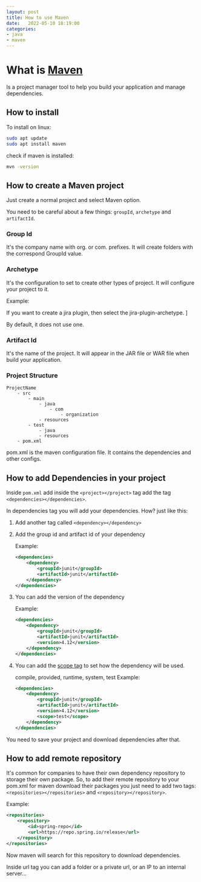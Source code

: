 ```yaml
---
layout: post
title: How to use Maven
date:   2022-05-10 18:19:00
categories: 
- java
- maven
---
```


# What is [Maven](https://maven.apache.org/)

Is a project manager tool to help you build your application and manage dependencies.

## How to install

To install on linux:

```bash
sudo apt update
sudo apt install maven
```

check if maven is installed:

```bash
mvn -version
```

## How to create a Maven project

Just create a normal project and select Maven option.

You need to be careful about a few things: ```groupId```, ```archetype``` and ```artifactId```.

### Group Id

It's the company name with org. or com. prefixes. It will create folders with the correspond GroupId value.

### Archetype

It's the configuration to set to create other types of project. It will configure your project to it.

Example:

If you want to create a jira plugin, then select the jira-plugin-archetype. ]

By default, it does not use one.


### Artifact Id

It's the name of the project. It will appear in the JAR file or WAR file when build your application.


### Project Structure

```
ProjectName
    - src
        - main
            - java
                - com
                    - organization                       
            - resources
        - test
            - java
            - resources
    - pom.xml
```

pom.xml is the maven configuration file. It contains the dependencies and other configs.


## How to add Dependencies in your project

Inside ```pom.xml``` add inside the ```<project></project>``` tag add the tag ```<dependencies></dependencies>```.

In dependencies tag you will add your dependencies. How? just like this:

1. Add another tag called ```<dependency></dependency>```

1. Add the group id and artifact id of your dependency

    Example:
    ```xml
    <dependencies>
        <dependency>
            <groupId>junit</groupId>
            <artifactId>junit</artifactId>
        </dependency>
    </dependencies>
    ```

1. You can add the version of the dependency

    Example:
    ```xml
    <dependencies>
        <dependency>
            <groupId>junit</groupId>
            <artifactId>junit</artifactId>
            <version>4.12</version>
        </dependency>
    </dependencies>
    ```

1. You can add the [scope tag](https://maven.apache.org/guides/introduction/introduction-to-dependency-mechanism.html#Dependency_Scope) to set how the dependency will be used.

    compile, provided, runtime, system, test
    Example:
    ```xml
    <dependencies>
        <dependency>
            <groupId>junit</groupId>
            <artifactId>junit</artifactId>
            <version>4.12</version>
            <scope>test</scope>
        </dependency>
    </dependencies>
    ```

You need to save your project and download dependencies after that.


## How to add remote repository

It's common for companies to have their own dependency repository to storage their own package. So, to add their remote repository to your pom.xml for maven download their packages you just need to add two tags: ```<repositories></repositories>``` and ```<repository></repository>```.

Example:

```xml
<repositories>
    <repository>
        <id>spring-repo</id>
        <url>https://repo.spring.io/release</url>
    </repository>
</repositories>
```

Now maven will search for this repository to download dependencies.

Inside url tag you can add a folder or a private url, or an IP to an internal server...